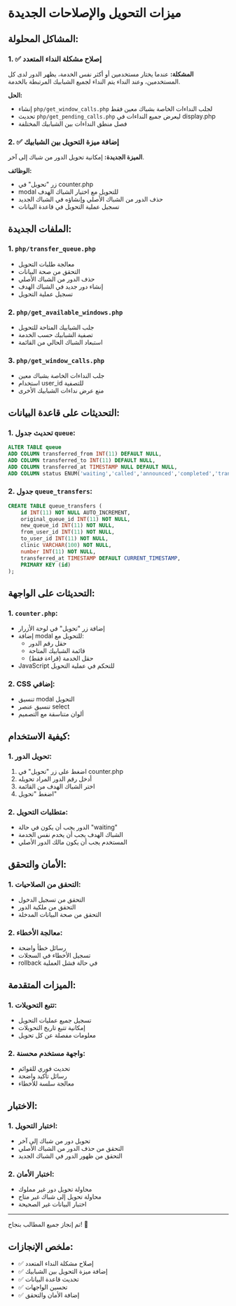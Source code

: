 # ميزات التحويل والإصلاحات الجديدة

## المشاكل المحلولة:

### 1. ✅ إصلاح مشكلة النداء المتعدد
**المشكلة:** عندما يختار مستخدمين أو أكثر نفس الخدمة، يظهر الدور لدى كل المستخدمين، وعند النداء يتم النداء لجميع الشبابيك المرتبطة بالخدمة.

**الحل:**
- إنشاء `php/get_window_calls.php` لجلب النداءات الخاصة بشباك معين فقط
- تحديث `php/get_pending_calls.php` ليعرض جميع النداءات في display.php
- فصل منطق النداءات بين الشبابيك المختلفة

### 2. ✅ إضافة ميزة التحويل بين الشبابيك
**الميزة الجديدة:** إمكانية تحويل الدور من شباك إلى آخر.

**الوظائف:**
- زر "تحويل" في counter.php
- modal للتحويل مع اختيار الشباك الهدف
- حذف الدور من الشباك الأصلي وإنشاؤه في الشباك الجديد
- تسجيل عملية التحويل في قاعدة البيانات

## الملفات الجديدة:

### 1. `php/transfer_queue.php`
- معالجة طلبات التحويل
- التحقق من صحة البيانات
- حذف الدور من الشباك الأصلي
- إنشاء دور جديد في الشباك الهدف
- تسجيل عملية التحويل

### 2. `php/get_available_windows.php`
- جلب الشبابيك المتاحة للتحويل
- تصفية الشبابيك حسب الخدمة
- استبعاد الشباك الحالي من القائمة

### 3. `php/get_window_calls.php`
- جلب النداءات الخاصة بشباك معين
- استخدام user_id للتصفية
- منع عرض نداءات الشبابيك الأخرى

## التحديثات على قاعدة البيانات:

### 1. تحديث جدول `queue`:
```sql
ALTER TABLE queue 
ADD COLUMN transferred_from INT(11) DEFAULT NULL,
ADD COLUMN transferred_to INT(11) DEFAULT NULL,
ADD COLUMN transferred_at TIMESTAMP NULL DEFAULT NULL,
ADD COLUMN status ENUM('waiting','called','announced','completed','transferred') DEFAULT 'waiting';
```

### 2. جدول `queue_transfers`:
```sql
CREATE TABLE queue_transfers (
    id INT(11) NOT NULL AUTO_INCREMENT,
    original_queue_id INT(11) NOT NULL,
    new_queue_id INT(11) NOT NULL,
    from_user_id INT(11) NOT NULL,
    to_user_id INT(11) NOT NULL,
    clinic VARCHAR(100) NOT NULL,
    number INT(11) NOT NULL,
    transferred_at TIMESTAMP DEFAULT CURRENT_TIMESTAMP,
    PRIMARY KEY (id)
);
```

## التحديثات على الواجهة:

### 1. `counter.php`:
- إضافة زر "تحويل" في لوحة الأزرار
- إضافة modal للتحويل مع:
  - حقل رقم الدور
  - قائمة الشبابيك المتاحة
  - حقل الخدمة (قراءة فقط)
- JavaScript للتحكم في عملية التحويل

### 2. CSS إضافي:
- تنسيق modal التحويل
- تنسيق عنصر select
- ألوان متناسقة مع التصميم

## كيفية الاستخدام:

### 1. تحويل الدور:
1. اضغط على زر "تحويل" في counter.php
2. أدخل رقم الدور المراد تحويله
3. اختر الشباك الهدف من القائمة
4. اضغط "تحويل"

### 2. متطلبات التحويل:
- الدور يجب أن يكون في حالة "waiting"
- الشباك الهدف يجب أن يخدم نفس الخدمة
- المستخدم يجب أن يكون مالك الدور الأصلي

## الأمان والتحقق:

### 1. التحقق من الصلاحيات:
- التحقق من تسجيل الدخول
- التحقق من ملكية الدور
- التحقق من صحة البيانات المدخلة

### 2. معالجة الأخطاء:
- رسائل خطأ واضحة
- تسجيل الأخطاء في السجلات
- rollback في حالة فشل العملية

## الميزات المتقدمة:

### 1. تتبع التحويلات:
- تسجيل جميع عمليات التحويل
- إمكانية تتبع تاريخ التحويلات
- معلومات مفصلة عن كل تحويل

### 2. واجهة مستخدم محسنة:
- تحديث فوري للقوائم
- رسائل تأكيد واضحة
- معالجة سلسة للأخطاء

## الاختبار:

### 1. اختبار التحويل:
- تحويل دور من شباك إلى آخر
- التحقق من حذف الدور من الشباك الأصلي
- التحقق من ظهور الدور في الشباك الجديد

### 2. اختبار الأمان:
- محاولة تحويل دور غير مملوك
- محاولة تحويل إلى شباك غير متاح
- اختبار البيانات غير الصحيحة

---

تم إنجاز جميع المطالب بنجاح! 🎉

## ملخص الإنجازات:
- ✅ إصلاح مشكلة النداء المتعدد
- ✅ إضافة ميزة التحويل بين الشبابيك
- ✅ تحديث قاعدة البيانات
- ✅ تحسين الواجهات
- ✅ إضافة الأمان والتحقق